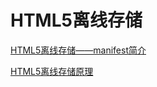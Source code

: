 # HTML5离线存储

[HTML5离线存储——manifest简介](http://imweb.io/topic/5703a99606f2400432c1397b)

[HTML5离线存储原理](https://segmentfault.com/a/1190000006984353)

